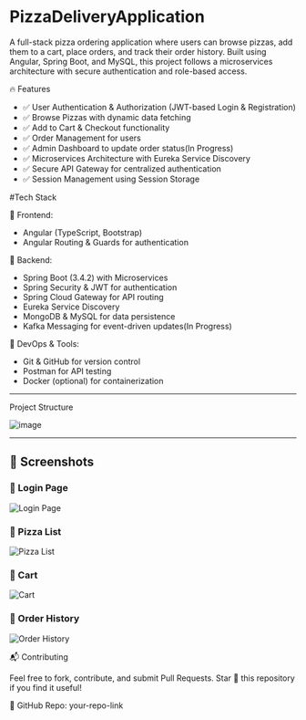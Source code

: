 # PizzaDeliveryApplication
A full-stack pizza ordering application where users can browse pizzas, add them to a cart, place orders, and track their order history. Built using Angular, Spring Boot, and MySQL, this project follows a microservices architecture with secure authentication and role-based access.

🔥 Features
- ✅ User Authentication & Authorization (JWT-based Login & Registration)
- ✅ Browse Pizzas with dynamic data fetching
- ✅ Add to Cart & Checkout functionality
- ✅ Order Management for users
- ✅ Admin Dashboard to update order status(In Progress)
- ✅ Microservices Architecture with Eureka Service Discovery
- ✅ Secure API Gateway for centralized authentication
- ✅ Session Management using Session Storage


 #Tech Stack
 
🔹 Frontend:
- Angular (TypeScript, Bootstrap)
- Angular Routing & Guards for authentication
  
🔹 Backend:
- Spring Boot (3.4.2) with Microservices
- Spring Security & JWT for authentication
- Spring Cloud Gateway for API routing
- Eureka Service Discovery
- MongoDB & MySQL for data persistence
- Kafka Messaging for event-driven updates(In Progress)
  
🔹 DevOps & Tools:
- Git & GitHub for version control
- Postman for API testing
- Docker (optional) for containerization


---
Project Structure 

![image](https://github.com/user-attachments/assets/8cfa1f46-0789-44ec-83af-7cbd70bc2435)

---
## 📸 Screenshots
### 🔹 Login Page  
![Login Page](frontend/assets/screenshots/login.png)

### 🔹 Pizza List  
![Pizza List](frontend/assets/screenshots/pizza-list.png)

### 🔹 Cart  
![Cart](frontend/assets/screenshots/cart.png)

### 🔹 Order History  
![Order History](frontend/assets/screenshots/order-history.png)



📬 Contributing

Feel free to fork, contribute, and submit Pull Requests. Star 🌟 this repository if you find it useful!

🔗 GitHub Repo: your-repo-link

